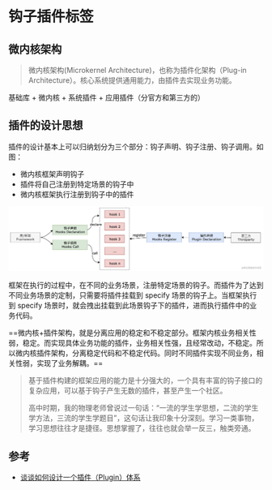 # 钩子插件标签


## 微内核架构

> 微内核架构(Microkernel Architecture)，也称为插件化架构（Plug-in Architecture）。核心系统提供通用能力，由插件去实现业务功能。

基础库 + 微内核 + 系统插件 + 应用插件（分官方和第三方的）

## 插件的设计思想

插件的设计基本上可以归纳划分为三个部分：钩子声明、钩子注册、钩子调用。如图：

- 微内核框架声明钩子
- 插件将自己注册到特定场景的钩子中
- 微内核框架执行注册到钩子中的插件

![image.png](/images/171118bacfe93c51tplv-t2oaga2asx-zoom-in-crop-mark3024000.webp)

框架在执行的过程中，在不同的业务场景，注册特定场景的钩子。而插件为了达到不同业务场景的定制，只需要将插件挂载到 specify 场景的钩子上。当框架执行到 specify 场景时，就会拽出挂载到此场景钩子下的插件，进而执行插件中的业务代码。

==微内核+插件架构，就是分离应用的稳定和不稳定部分。框架内核业务相关性弱，稳定。而实现具体业务功能的插件，业务相关性强，且经常改动，不稳定。所以微内核插件架构，分离稳定代码和不稳定代码。同时不同插件实现不同业务，相关性弱，实现了业务解耦。==

> 基于插件构建的框架应用的能力是十分强大的，一个具有丰富的钩子接口的复杂应用，可以基于钩子产生无数的插件，甚至产生一个社区。
>
> 高中时期，我的物理老师曾说过一句话：“一流的学生学思想，二流的学生学方法，三流的学生学题目”，这句话让我印象十分深刻。学习一类事物，学习思想往往才是捷径。思想掌握了，往往也就会举一反三，触类旁通。

## 参考

- [谈谈如何设计一个插件（Plugin）体系](https://juejin.cn/post/6844904102862782471)

